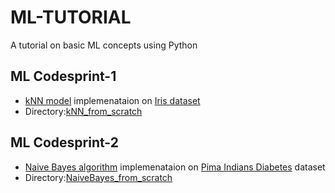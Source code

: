 # ML-TUTORIAL
A tutorial on basic ML concepts using Python

## ML Codesprint-1
- [kNN model](https://en.wikipedia.org/wiki/K-nearest_neighbors_algorithm) implemenataion on [Iris dataset](http://archive.ics.uci.edu/ml/datasets/Iris)
- Directory:[kNN_from_scratch](https://github.com/DTU-CS101/ML-TUTORIAL/tree/master/kNN_from_scratch)

## ML Codesprint-2
- [Naive Bayes algorithm](https://en.wikipedia.org/wiki/Naive_Bayes_classifier) implemenataion on [Pima Indians Diabetes](https://archive.ics.uci.edu/ml/datasets/Pima+Indians+Diabetes) dataset
- Directory:[NaiveBayes_from_scratch](https://github.com/DTU-CS101/ML-TUTORIAL/tree/master/NaiveBayes_from_scratch)
